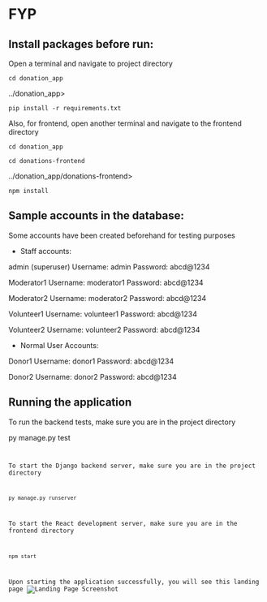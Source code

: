 # FYP
 
## Install packages before run:

Open a terminal and navigate to project directory

```
cd donation_app
```

../donation_app>
```
pip install -r requirements.txt
```

Also, for frontend, open another terminal and navigate to the frontend directory

```
cd donation_app
```
```
cd donations-frontend
```

../donation_app/donations-frontend>
```
npm install
```


## Sample accounts in the database:

Some accounts have been created beforehand for testing purposes

* Staff accounts:

admin (superuser)
Username: admin
Password: abcd@1234

Moderator1
Username: moderator1
Password: abcd@1234

Moderator2
Username: moderator2
Password: abcd@1234

Volunteer1
Username: volunteer1
Password: abcd@1234

Volunteer2
Username: volunteer2
Password: abcd@1234

* Normal User Accounts:

Donor1
Username: donor1
Password: abcd@1234

Donor2
Username: donor2
Password: abcd@1234

## Running the application

To run the backend tests, make sure you are in the project directory

py manage.py test <code>

To start the Django backend server, make sure you are in the project directory

```
py manage.py runserver
```

To start the React development server, make sure you are in the frontend directory
```
npm start
```

Upon starting the application successfully, you will see this landing page
![Landing Page Screenshot](media/README/Landing_Page.png)